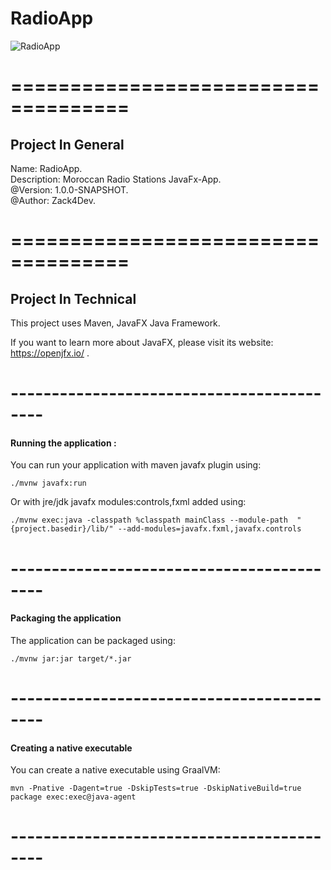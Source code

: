 
# RadioApp

![RadioApp](/src/app/resources/Images/MarkDown.png)

# ====================================

## Project In General

Name: RadioApp.<br/>
Description: Moroccan Radio Stations JavaFx-App.<br/>
@Version: 1.0.0-SNAPSHOT.<br/>
@Author: Zack4Dev.<br/>

# ====================================

## Project In Technical

This project uses Maven, JavaFX Java Framework.

If you want to learn more about JavaFX, please visit its website: <https://openjfx.io/> .

# ------------------------------------------

#### Running the application :

You can run your application with maven javafx plugin using:

```shell script
./mvnw javafx:run
```

Or with jre/jdk javafx modules:controls,fxml added using:
```shell script
./mvnw exec:java -classpath %classpath mainClass --module-path  "{project.basedir}/lib/" --add-modules=javafx.fxml,javafx.controls
```
# ------------------------------------------

#### Packaging the application

The application can be packaged using:

```shell script
./mvnw jar:jar target/*.jar
```
# ------------------------------------------

#### Creating a native executable

You can create a native executable using GraalVM:

```shell script
mvn -Pnative -Dagent=true -DskipTests=true -DskipNativeBuild=true package exec:exec@java-agent
```
# ------------------------------------------

